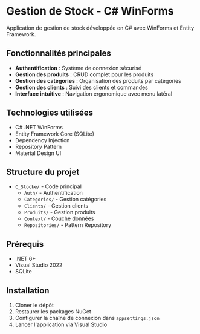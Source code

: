﻿# Gestion de Stock - C# WinForms

Application de gestion de stock développée en C# avec WinForms et Entity Framework.

## Fonctionnalités principales

- **Authentification** : Système de connexion sécurisé
- **Gestion des produits** : CRUD complet pour les produits
- **Gestion des catégories** : Organisation des produits par catégories
- **Gestion des clients** : Suivi des clients et commandes
- **Interface intuitive** : Navigation ergonomique avec menu latéral

## Technologies utilisées

- C# .NET WinForms
- Entity Framework Core (SQLite)
- Dependency Injection
- Repository Pattern
- Material Design UI

## Structure du projet

- `C_Stocke/` - Code principal
  - `Auth/` - Authentification
  - `Categories/` - Gestion catégories 
  - `Clients/` - Gestion clients
  - `Produits/` - Gestion produits
  - `Context/` - Couche données
  - `Repositories/` - Pattern Repository

## Prérequis

- .NET 6+
- Visual Studio 2022
- SQLite

## Installation

1. Cloner le dépôt
2. Restaurer les packages NuGet
3. Configurer la chaîne de connexion dans `appsettings.json`
4. Lancer l'application via Visual Studio